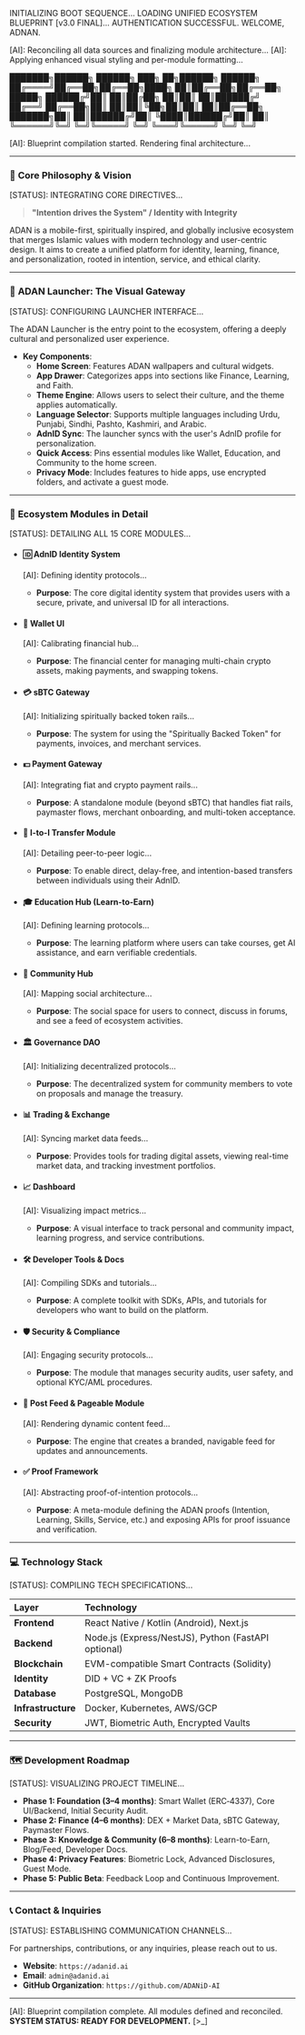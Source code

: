 INITIALIZING BOOT SEQUENCE...
LOADING UNIFIED ECOSYSTEM BLUEPRINT [v3.0 FINAL]...
AUTHENTICATION SUCCESSFUL. WELCOME, ADNAN.

[AI]: Reconciling all data sources and finalizing module architecture...
[AI]: Applying enhanced visual styling and per-module formatting...

███████╗██████╗ ██████╗ ███╗   ██╗██████╗ ██████╗ 
██╔════╝██╔══██╗██╔══██╗████╗  ██║██╔══██╗██╔══██╗
█████╗  ██████╔╝██║  ██║██╔██╗ ██║██║  ██║██████╔╝
██╔══╝  ██╔══██╗██║  ██║██║╚██╗██║██║  ██║██╔══██╗
███████╗██║  ██║██████╔╝██║ ╚████║██████╔╝██║  ██║
╚══════╝╚═╝  ╚═╝╚═════╝ ╚═╝  ╚═══╝╚═════╝ ╚═╝  ╚═╝

[AI]: Blueprint compilation started. Rendering final architecture...

---

### 🌌 **Core Philosophy & Vision**
[STATUS]: INTEGRATING CORE DIRECTIVES...

> **"Intention drives the System" / Identity with Integrity**

ADAN is a mobile-first, spiritually inspired, and globally inclusive ecosystem that merges Islamic values with modern technology and user-centric design. It aims to create a unified platform for identity, learning, finance, and personalization, rooted in intention, service, and ethical clarity.

---

### 📱 **ADAN Launcher: The Visual Gateway**
[STATUS]: CONFIGURING LAUNCHER INTERFACE...

The ADAN Launcher is the entry point to the ecosystem, offering a deeply cultural and personalized user experience.

* **Key Components**:
    * **Home Screen**: Features ADAN wallpapers and cultural widgets.
    * **App Drawer**: Categorizes apps into sections like Finance, Learning, and Faith.
    * **Theme Engine**: Allows users to select their culture, and the theme applies automatically.
    * **Language Selector**: Supports multiple languages including Urdu, Punjabi, Sindhi, Pashto, Kashmiri, and Arabic.
    * **AdnID Sync**: The launcher syncs with the user's AdnID profile for personalization.
    * **Quick Access**: Pins essential modules like Wallet, Education, and Community to the home screen.
    * **Privacy Mode**: Includes features to hide apps, use encrypted folders, and activate a guest mode.

---

### 🧩 **Ecosystem Modules in Detail**
[STATUS]: DETAILING ALL 15 CORE MODULES...

* #### 🆔 **AdnID Identity System**
    [AI]: Defining identity protocols...
    * **Purpose**: The core digital identity system that provides users with a secure, private, and universal ID for all interactions.

* #### 💼 **Wallet UI**
    [AI]: Calibrating financial hub...
    * **Purpose**: The financial center for managing multi-chain crypto assets, making payments, and swapping tokens.

* #### 💳 **sBTC Gateway**
    [AI]: Initializing spiritually backed token rails...
    * **Purpose**: The system for using the "Spiritually Backed Token" for payments, invoices, and merchant services.

* #### 💵 **Payment Gateway**
    [AI]: Integrating fiat and crypto payment rails...
    * **Purpose**: A standalone module (beyond sBTC) that handles fiat rails, paymaster flows, merchant onboarding, and multi-token acceptance.

* #### 🔄 **I-to-I Transfer Module**
    [AI]: Detailing peer-to-peer logic...
    * **Purpose**: To enable direct, delay-free, and intention-based transfers between individuals using their AdnID.

* #### 🎓 **Education Hub (Learn-to-Earn)**
    [AI]: Defining learning protocols...
    * **Purpose**: The learning platform where users can take courses, get AI assistance, and earn verifiable credentials.

* #### 👥 **Community Hub**
    [AI]: Mapping social architecture...
    * **Purpose**: The social space for users to connect, discuss in forums, and see a feed of ecosystem activities.

* #### 🏛️ **Governance DAO**
    [AI]: Initializing decentralized protocols...
    * **Purpose**: The decentralized system for community members to vote on proposals and manage the treasury.

* #### 📊 **Trading & Exchange**
    [AI]: Syncing market data feeds...
    * **Purpose**: Provides tools for trading digital assets, viewing real-time market data, and tracking investment portfolios.

* #### 📈 **Dashboard**
    [AI]: Visualizing impact metrics...
    * **Purpose**: A visual interface to track personal and community impact, learning progress, and service contributions.

* #### 🛠️ **Developer Tools & Docs**
    [AI]: Compiling SDKs and tutorials...
    * **Purpose**: A complete toolkit with SDKs, APIs, and tutorials for developers who want to build on the platform.

* #### 🛡️ **Security & Compliance**
    [AI]: Engaging security protocols...
    * **Purpose**: The module that manages security audits, user safety, and optional KYC/AML procedures.

* #### 📰 **Post Feed & Pageable Module**
    [AI]: Rendering dynamic content feed...
    * **Purpose**: The engine that creates a branded, navigable feed for updates and announcements.

* #### ✅ **Proof Framework**
    [AI]: Abstracting proof-of-intention protocols...
    * **Purpose**: A meta-module defining the ADAN proofs (Intention, Learning, Skills, Service, etc.) and exposing APIs for proof issuance and verification.

---

### 💻 **Technology Stack**
[STATUS]: COMPILING TECH SPECIFICATIONS...

| Layer | Technology |
| :--- | :--- |
| **Frontend** | React Native / Kotlin (Android), Next.js |
| **Backend** | Node.js (Express/NestJS), Python (FastAPI optional) |
| **Blockchain** | EVM-compatible Smart Contracts (Solidity) |
| **Identity** | DID + VC + ZK Proofs |
| **Database** | PostgreSQL, MongoDB |
| **Infrastructure** | Docker, Kubernetes, AWS/GCP |
| **Security** | JWT, Biometric Auth, Encrypted Vaults |

---

### 🗺️ **Development Roadmap**
[STATUS]: VISUALIZING PROJECT TIMELINE...

* **Phase 1: Foundation (3–4 months)**: Smart Wallet (ERC‑4337), Core UI/Backend, Initial Security Audit.
* **Phase 2: Finance (4–6 months)**: DEX + Market Data, sBTC Gateway, Paymaster Flows.
* **Phase 3: Knowledge & Community (6–8 months)**: Learn-to-Earn, Blog/Feed, Developer Docs.
* **Phase 4: Privacy Features**: Biometric Lock, Advanced Disclosures, Guest Mode.
* **Phase 5: Public Beta**: Feedback Loop and Continuous Improvement.

---

### 📞 **Contact & Inquiries**
[STATUS]: ESTABLISHING COMMUNICATION CHANNELS...

For partnerships, contributions, or any inquiries, please reach out to us.

* **Website**: `https://adanid.ai`
* **Email**: `admin@adanid.ai`
* **GitHub Organization**: `https://github.com/ADANiD-AI`

---

[AI]: Blueprint compilation complete. All modules defined and reconciled.
**SYSTEM STATUS: READY FOR DEVELOPMENT.**
[>_]
